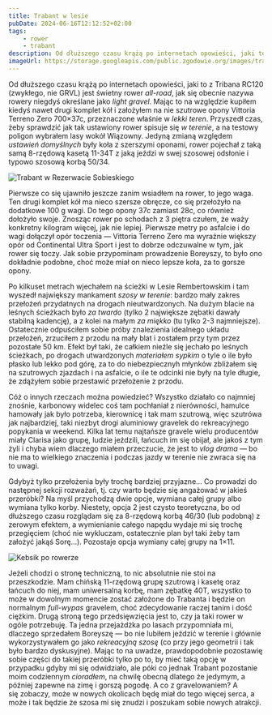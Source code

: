 ```yaml
---
title: Trabant w lesie
pubDate: 2024-06-16T12:12:52+02:00
tags:
    - rower
    - trabant
description: Od dłuższego czasu krążą po internetach opowieści, jaki to z Tribana RC120 (zwykłego, nie GRVL) jest świetny rower _all-road_, jak się obecnie nazywa rowery niegdyś określane jako _light gravel_. Mając to na względzie kupiłem kiedyś nawet drugi komplet kół i założyłem na nie szutrowe opony Vittoria Terreno Zero 700&times;37c, przeznaczone właśnie w _lekki teren_. Przyszedł czas, żeby sprawdzić jak tak ustawiony rower spisuje się _w terenie_, a na testowy poligon wybrałem lasy wokół Wiązowny. Jedyną zmianą względem _ustawień domyślnych_ były koła z szerszymi oponami, rower pojechał z taką samą 8-rzędową kasetą 11-34T z jaką jeździ w swej szosowej odsłonie i typowo szosową korbą 50/34.
imageUrl: https://storage.googleapis.com/public.zgodowie.org/images/trabant-w-rezerwacie-sobieskiego.jpg
---
```


Od dłuższego czasu krążą po internetach opowieści, jaki to z Tribana RC120 (zwykłego, nie GRVL) jest świetny rower _all-road_, jak się obecnie nazywa rowery niegdyś określane jako _light gravel_. Mając to na względzie kupiłem kiedyś nawet drugi komplet kół i założyłem na nie szutrowe opony Vittoria Terreno Zero 700&times;37c, przeznaczone właśnie w _lekki teren_. Przyszedł czas, żeby sprawdzić jak tak ustawiony rower spisuje się _w terenie_, a na testowy poligon wybrałem lasy wokół Wiązowny. Jedyną zmianą względem _ustawień domyślnych_ były koła z szerszymi oponami, rower pojechał z taką samą 8-rzędową kasetą 11-34T z jaką jeździ w swej szosowej odsłonie i typowo szosową korbą 50/34.

![Trabant w Rezerwacie Sobieskiego](https://storage.googleapis.com/public.zgodowie.org/images/trabant-w-rezerwacie-sobieskiego.jpg)

Pierwsze co się ujawniło jeszcze zanim wsiadłem na rower, to jego waga. Ten drugi komplet kół ma nieco szersze obręcze, co się przełożyło na dodatkowe 100 g wagi. Do tego opony 37c zamiast 28c, co również dołożyło swoje. Znosząc rower po schodach z 3 piętra czułem, że waży konkretny kilogram więcej, jak nie lepiej. Pierwsze metry po asfalcie i do wagi dołączył opór toczenia &mdash; Vittoria Terreno Zero ma wyraźnie większy opór od Continental Ultra Sport i jest to dobrze odczuwalne w tym, jak rower się toczy. Jak sobie przypominam prowadzenie Boreyszy, to było ono dokładnie podobne, choć może miał on nieco lepsze koła, za to gorsze opony.

Po kilkuset metrach wjechałem na ścieżki w Lesie Rembertowskim i tam wyszedł największy mankament _szosy w terenie_: bardzo mały zakres przełożeń przydatnych na drogach nieutwardzonych. Na dużym blacie na leśnych ścieżkach było _za twardo_ (tylko 2 największe zębatki dawały stabilną kadencję), a z kolei na małym _za miękko_ (tu tylko 2-3 najmniejsze). Ostatecznie odpuściłem sobie próby znalezienia idealnego układu przełożeń, zrzuciłem z przodu na mały blat i zostałem przy tym przez pozostałe 50 km. Efekt był taki, że całkiem nieźle się jechało po leśnych ścieżkach, po drogach utwardzonych _materiałem sypkim_ o tyle o ile było płasko lub lekko pod górę, za to do niebezpiecznyh młynków zbliżałem się na szutrowych zjazdach i na asfalcie, o ile te odcinki nie były na tyle długie, że zdążyłem sobie przestawić przełożenie z przodu.

<div class="strava-wrapper"><div class="strava-embed-placeholder" data-embed-type="activity" data-embed-id="11658677217" data-style="standard" data-from-embed="false"></div><script src="https://strava-embeds.com/embed.js"></script></div>

Cóż o innych rzeczach można powiedzieć? Wszystko działało co najmniej znośnie, karbonowy widelec coś tam pochłaniał z nierówności, hamulce hamowały jak było potrzeba, kierownicę i tak mam szutrową, więc szutrówa jak najbardziej, taki niezbyt drogi aluminiowy gravelek do rekreacyjnego popykania w weekend. Kilka lat temu najtańsze gravele wielu producentów miały Clarisa jako grupę, ludzie jeździli, łańcuch im się obijał, ale jakoś z tym żyli i chyba wiem dlaczego miałem przeczucie, że jest to _vlog drama_ &mdash; bo nie ma to wielkiego znaczenia i podczas jazdy w terenie nie zwraca się na to uwagi.

Gdybyż tylko przełożenia były trochę bardziej przyjazne... Co prowadzi do następnej sekcji rozważań, tj. czy warto będzie się angażować w jakieś przeróbki? Na myśl przychodzą dwie opcje, wymiana całej grupy albo wymiana tylko korby. Niestety, opcja 2 jest czysto teoretyczna, bo od dłuższego czasu rozglądam się za 8-rzędową korbą 46/30 (lub podobną) z zerowym efektem, a wymienianie całego napędu wydaje mi się trochę przegięciem (choć nie wykluczam, ostatecznie plan był taki żeby tam założyć jakąś Sorę...). Pozostaje opcja wymiany całej grupy na 1&times;11.

![Kebsik po rowerze](https://storage.googleapis.com/public.zgodowie.org/images/kebsik-po-rowerze.jpg)

Jeżeli chodzi o stronę techniczną, to nic absolutnie nie stoi na przeszkodzie. Mam chińską 11-rzędową grupę szutrową i kasetę oraz łańcuch do niej, mam uniwersalną korbę, mam zębatkę 40T, wszystko to może w dowolnym momencie zostać założone do Trabanta i będzie on normalnym _full-wypas_ gravelem, choć zdecydowanie raczej tanim i dość ciężkim. Drugą stroną tego przedsięwzięcia jest to, czy ja taki rower w ogóle potrzebuję. Ta jedna przejażdżka po lasach przypomniała mi, dlaczego sprzedałem Boreyszę &mdash; bo nie lubiłem jeździć w terenie i głównie wykorzystywałem go jako _rekreacyjną szosę_ (co przy jego geometrii i tak było bardzo dyskusyjne). Mając to na uwadze, prawdopodobnie pozostawię sobie części do takiej przeróbki tylko po to, by mieć taką opcję w przypadku gdyby mi się odwidziało, ale póki co jednak Trabant pozostanie moim codziennym _cioradłem_, na chwilę obecną dlatego że jedymym, a później zapewne na zimę i gorszą pogodę. A co z gravelowaniem? A się zobaczy, może w nowych okolicach będę miał do tego więcej serca, a może i tak będzie że szosa mi się znudzi i poszukam sobie nowych atrakcji.
